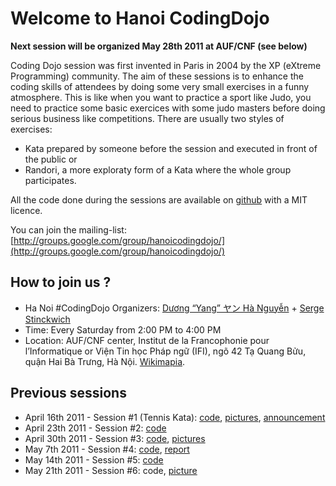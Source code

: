 Welcome to Hanoi CodingDojo
===========================

**Next session will be organized May 28th 2011 at AUF/CNF (see below)**

Coding Dojo session was first invented in Paris in 2004 by the XP
(eXtreme Programming) community. The aim of these sessions is to
enhance the coding skills of attendees by doing some very small
exercises in a funny atmosphere. This is like when you want to
practice a sport like Judo, you need to practice some basic exercices
with some judo masters before doing serious business like
competitions.  There are usually two styles of exercises:

* Kata prepared by someone before the session and executed in front of
  the public or
* Randori, a more exploraty form of a Kata where the whole group
  participates.

All the code done during the sessions are available on
[github](http://www.github.com/) with a MIT licence.

You can join the mailing-list:
[http://groups.google.com/group/hanoicodingdojo/](http://groups.google.com/group/hanoicodingdojo/)

How to join us ?
---------------------
 * Ha Noi #CodingDojo Organizers:
   [Dương “Yang” ヤン Hà Nguyễn](http://cmpitg.wordpress.com) +
   [Serge Stinckwich](http://www.doesnotunderstand.org/)
 * Time: Every Saturday from 2:00 PM to 4:00 PM
 * Location: AUF/CNF center, Institut de la Francophonie pour
   l’Informatique or Viện Tin học Pháp ngữ (IFI), ngõ 42 Tạ Quang Bửu,
   quận Hai Bà Trưng, Hà
   Nội. [Wikimapia](http://wikimapia.org/131037/vi/Vi%E1%BB%87n-Tin-h%E1%BB%8Dc-Ph%C3%A1p-ng%E1%BB%AF-H%C3%A0-N%E1%BB%99i-IFI).

Previous sessions
------------
* April 16th 2011 - Session #1 (Tennis Kata):
  [code](https://github.com/HaNoiCodingDojo/HNCDSession1),
  [pictures](http://www.flickr.com/photos/sergestinckwich/sets/72157626521205638/),
  [announcement](http://blog.hanoilug.org/?p=123)
* April 23th 2011 - Session #2:
  [code](https://github.com/HaNoiCodingDojo/HNCDSession2)
* April 30th 2011 - Session #3:
  [code](https://github.com/HaNoiCodingDojo/HNCDSession3),
  [pictures](http://www.flickr.com/photos/vuhung/sets/72157626622094652/)
* May 7th 2011 - Session #4:
  [code](https://github.com/HaNoiCodingDojo/HNCDSession4),
  [report](http://blog.hanoilug.org/?p=124)
* May 14th 2011 - Session #5:
  [code](https://github.com/HaNoiCodingDojo/HNCDSession5)
* May 21th 2011 - Session #6: code,
  [picture](http://www.flickr.com/photos/sergestinckwich/5753566224/)

